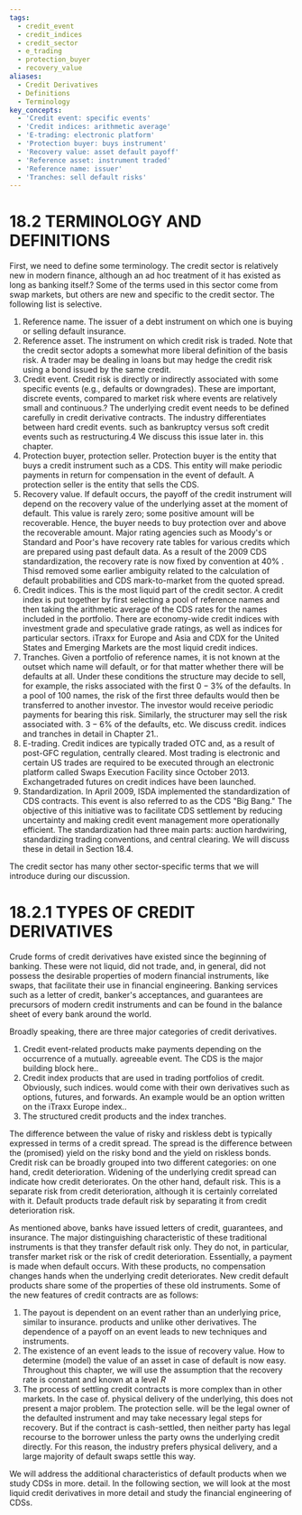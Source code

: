```yaml
---
tags:
  - credit_event
  - credit_indices
  - credit_sector
  - e_trading
  - protection_buyer
  - recovery_value
aliases:
  - Credit Derivatives
  - Definitions
  - Terminology
key_concepts:
  - 'Credit event: specific events'
  - 'Credit indices: arithmetic average'
  - 'E-trading: electronic platform'
  - 'Protection buyer: buys instrument'
  - 'Recovery value: asset default payoff'
  - 'Reference asset: instrument traded'
  - 'Reference name: issuer'
  - 'Tranches: sell default risks'
---
```


# 18.2 TERMINOLOGY AND DEFINITIONS  

First, we need to define some terminology. The credit sector is relatively new in modern finance, although an ad hoc treatment of it has existed as long as banking itself.? Some of the terms used in this sector come from swap markets, but others are new and specific to the credit sector. The following list is selective.  

1. Reference name. The issuer of a debt instrument on which one is buying or selling default insurance.   
2. Reference asset. The instrument on which credit risk is traded. Note that the credit sector adopts a somewhat more liberal definition of the basis risk. A trader may be dealing in loans but may hedge the credit risk using a bond issued by the same credit.   
3. Credit event. Credit risk is directly or indirectly associated with some specific events (e.g., defaults or downgrades). These are important, discrete events, compared to market risk where events are relatively small and continuous.? The underlying credit event needs to be defined carefully in credit derivative contracts. The industry differentiates between hard credit events. such as bankruptcy versus soft credit events such as restructuring.4 We discuss this issue later in. this chapter.   
4. Protection buyer, protection seller. Protection buyer is the entity that buys a credit instrument such as a CDS. This entity will make periodic payments in return for compensation in the event of default. A protection seller is the entity that sells the CDS.   
5. Recovery value. If default occurs, the payoff of the credit instrument will depend on the recovery value of the underlying asset at the moment of default. This value is rarely zero; some positive amount will be recoverable. Hence, the buyer needs to buy protection over and above the recoverable amount. Major rating agencies such as Moody's or Standard and Poor's have recovery rate tables for various credits which are prepared using past default data. As a result of the 2009 CDS standardization, the recovery rate is now fixed by convention at $40\%$ . Thisd removed some earlier ambiguity related to the calculation of default probabilities and CDS mark-to-market from the quoted spread.   
6. Credit indices. This is the most liquid part of the credit sector. A credit index is put together by first selecting a pool of reference names and then taking the arithmetic average of the CDS rates for the names included in the portfolio. There are economy-wide credit indices with investment grade and speculative grade ratings, as well as indices for particular sectors. iTraxx for Europe and Asia and CDX for the United States and Emerging Markets are the most liquid credit indices.   
7. Tranches. Given a portfolio of reference names, it is not known at the outset which name will default, or for that matter whether there will be defaults at all. Under these conditions the structure may decide to sell, for example, the risks associated with the first $0-3\%$ of the defaults. In a pool of 100 names, the risk of the first three defaults would then be transferred to another investor. The investor would receive periodic payments for bearing this risk. Similarly, the structurer may sell the risk associated with. $3-6\%$ of the defaults, etc. We discuss credit. indices and tranches in detail in Chapter 21..   
8. E-trading. Credit indices are typically traded OTC and, as a result of post-GFC regulation, centrally cleared. Most trading is electronic and certain US trades are required to be executed through an electronic platform called Swaps Execution Facility since October 2013. Exchangetraded futures on credit indices have been launched.   
9. Standardization. In April 2009, ISDA implemented the standardization of CDS contracts. This event is also referred to as the CDS "Big Bang." The objective of this initiative was to facilitate CDS settlement by reducing uncertainty and making credit event management more operationally efficient. The standardization had three main parts: auction hardwiring, standardizing trading conventions, and central clearing. We will discuss these in detail in Section 18.4.  

The credit sector has many other sector-specific terms that we will introduce during our discussion.  

# 18.2.1 TYPES OF CREDIT DERIVATIVES  

Crude forms of credit derivatives have existed since the beginning of banking. These were not liquid, did not trade, and, in general, did not possess the desirable properties of modern financial instruments, like swaps, that facilitate their use in financial engineering. Banking services such as a letter of credit, banker's acceptances, and guarantees are precursors of modern credit instruments and can be found in the balance sheet of every bank around the world.  

Broadly speaking, there are three major categories of credit derivatives.  

1. Credit event-related products make payments depending on the occurrence of a mutually. agreeable event. The CDS is the major building block here..   
2. Credit index products that are used in trading portfolios of credit. Obviously, such indices. would come with their own derivatives such as options, futures, and forwards. An example would be an option written on the iTraxx Europe index..   
3. The structured credit products and the index tranches.  

The difference between the value of risky and riskless debt is typically expressed in terms of a credit spread. The spread is the difference between the (promised) yield on the risky bond and the yield on riskless bonds. Credit risk can be broadly grouped into two different categories: on one hand, credit deterioration. Widening of the underlying credit spread can indicate how credit deteriorates. On the other hand, default risk. This is a separate risk from credit deterioration, although it is certainly correlated with it. Default products trade default risk by separating it from credit deterioration risk.  

As mentioned above, banks have issued letters of credit, guarantees, and insurance. The major distinguishing characteristic of these traditional instruments is that they transfer default risk only. They do not, in particular, transfer market risk or the risk of credit deterioration. Essentially, a payment is made when default occurs. With these products, no compensation changes hands when the underlying credit deteriorates. New credit default products share some of the properties of these old instruments. Some of the new features of credit contracts are as follows:  

1. The payout is dependent on an event rather than an underlying price, similar to insurance. products and unlike other derivatives. The dependence of a payoff on an event leads to new techniques and instruments.   
2. The existence of an event leads to the issue of recovery value. How to determine (model) the value of an asset in case of default is now easy. Throughout this chapter, we will use the assumption that the recovery rate is constant and known at a level $R$   
3. The process of settling credit contracts is more complex than in other markets. In the case of. physical delivery of the underlying, this does not present a major problem. The protection selle. will be the legal owner of the defaulted instrument and may take necessary legal steps for recovery. But if the contract is cash-settled, then neither party has legal recourse to the borrower unless the party owns the underlying credit directly. For this reason, the industry prefers physical delivery, and a large majority of default swaps settle this way.  

We will address the additional characteristics of default products when we study CDSs in more. detail. In the following section, we will look at the most liquid credit derivatives in more detail and study the financial engineering of CDSs.  
